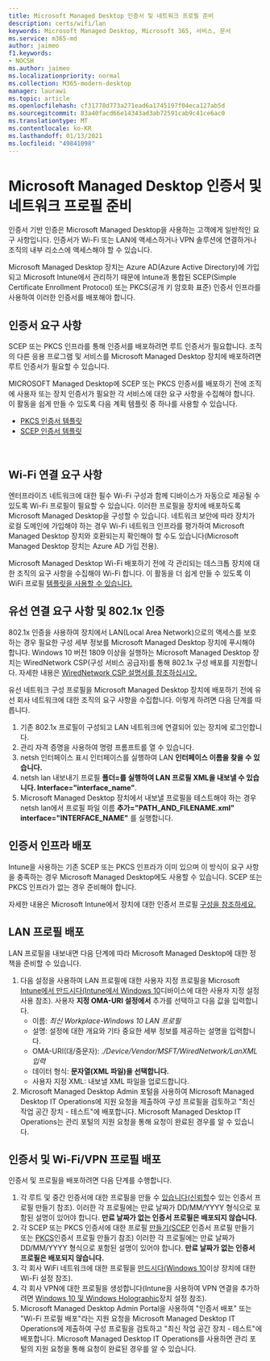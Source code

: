 ```yaml
---
title: Microsoft Managed Desktop 인증서 및 네트워크 프로필 준비
description: certs/wifi/lan
keywords: Microsoft Managed Desktop, Microsoft 365, 서비스, 문서
ms.service: m365-md
author: jaimeo
f1.keywords:
- NOCSH
ms.author: jaimeo
ms.localizationpriority: normal
ms.collection: M365-modern-desktop
manager: laurawi
ms.topic: article
ms.openlocfilehash: cf31778d773a271ead6a1745197f04eca127ab5d
ms.sourcegitcommit: 83a40facd66e14343ad3ab72591cab9c41ce6ac0
ms.translationtype: MT
ms.contentlocale: ko-KR
ms.lasthandoff: 01/13/2021
ms.locfileid: "49841098"
---
```

# <a name="prepare-certificates-and-network-profiles-for-microsoft-managed-desktop"></a>Microsoft Managed Desktop 인증서 및 네트워크 프로필 준비  
 
인증서 기반 인증은 Microsoft Managed Desktop을 사용하는 고객에게 일반적인 요구 사항입니다. 인증서가 Wi-Fi 또는 LAN에 액세스하거나 VPN 솔루션에 연결하거나 조직의 내부 리소스에 액세스해야 할 수 있습니다.   
 
Microsoft Managed Desktop 장치는 Azure AD(Azure Active Directory)에 가입되고 Microsoft Intune에서 관리하기 때문에 Intune과 통합된 SCEP(Simple Certificate Enrollment Protocol) 또는 PKCS(공개 키 암호화 표준) 인증서 인프라를 사용하여 이러한 인증서를 배포해야 합니다.    
 
## <a name="certificate-requirements"></a>인증서 요구 사항 
 
SCEP 또는 PKCS 인프라를 통해 인증서를 배포하려면 루트 인증서가 필요합니다. 조직의 다른 응용 프로그램 및 서비스를 Microsoft Managed Desktop 장치에 배포하려면 루트 인증서가 필요할 수 있습니다.    
 
MICROSOFT Managed Desktop에 SCEP 또는 PKCS 인증서를 배포하기 전에 조직에 사용자 또는 장치 인증서가 필요한 각 서비스에 대한 요구 사항을 수집해야 합니다. 이 활동을 쉽게 만들 수 있도록 다음 계획 템플릿 중 하나를 사용할 수 있습니다.  
 
- [PKCS 인증서 템플릿](https://github.com/MicrosoftDocs/microsoft-365-docs/raw/public/microsoft-365/managed-desktop/get-ready/downloads/PKCS-certificate-template.xlsx) 
- [SCEP 인증서 템플릿](https://github.com/MicrosoftDocs/microsoft-365-docs/raw/public/microsoft-365/managed-desktop/get-ready/downloads/SCEP-certificate-template.xlsx)

  
## <a name="wi-fi-connectivity-requirements"></a>Wi-Fi 연결 요구 사항

엔터프라이즈 네트워크에 대한 필수 Wi-Fi 구성과 함께 디바이스가 자동으로 제공될 수 있도록 Wi-Fi 프로필이 필요할 수 있습니다. 이러한 프로필을 장치에 배포하도록 Microsoft Managed Desktop을 구성할 수 있습니다. 네트워크 보안에 따라 장치가 로컬 도메인에 가입해야 하는 경우 Wi-Fi 네트워크 인프라를 평가하여 Microsoft Managed Desktop 장치와 호환되는지 확인해야 할 수도 있습니다(Microsoft Managed Desktop 장치는 Azure AD 가입 전용). 
 
Microsoft Managed Desktop Wi-Fi 배포하기 전에 각 관리되는 데스크톱 장치에 대한 조직의 요구 사항을 수집해야 Wi-Fi 합니다. 이 활동을 더 쉽게 만들 수 있도록 이 WiFi 프로필 [템플릿을 사용할 수 있습니다.](https://github.com/MicrosoftDocs/microsoft-365-docs/raw/public/microsoft-365/managed-desktop/get-ready/downloads/WiFi-profile-template.xlsx)
 
 
## <a name="wired-connectivity-requirements-and-8021x-authentication"></a>유선 연결 요구 사항 및 802.1x 인증 
 
802.1x 인증을 사용하여 장치에서 LAN(Local Area Network)으로의 액세스를 보호하는 경우 필요한 구성 세부 정보를 Microsoft Managed Desktop 장치에 푸시해야 합니다. Windows 10 버전 1809 이상을 실행하는 Microsoft Managed Desktop 장치는 WiredNetwork CSP(구성 서비스 공급자)를 통해 802.1x 구성 배포를 지원합니다. 자세한 내용은 [WiredNetwork CSP 설명서를 참조하십시오.](https://docs.microsoft.com/windows/client-management/mdm/wirednetwork-csp) 
 
유선 네트워크 구성 프로필을 Microsoft Managed Desktop 장치에 배포하기 전에 유선 회사 네트워크에 대한 조직의 요구 사항을 수집합니다. 이렇게 하려면 다음 단계를 따릅니다. 
 
 
1. 기존 802.1x 프로필이 구성되고 LAN 네트워크에 연결되어 있는 장치에 로그인합니다.  
2. 관리 자격 증명을 사용하여 명령 프롬프트를 열 수 있습니다. 
3. netsh 인터페이스 표시 인터페이스를 실행하여 LAN **인터페이스 이름을 찾을 수 있습니다.** 
4. netsh lan 내보내기 프로필 **폴더=를 실행하여 LAN 프로필 XML을 내보낼 수 있습니다.  Interface="interface_name"**. 
5. Microsoft Managed Desktop 장치에서 내보낼 프로필을 테스트해야 하는 경우 netsh lan에서 프로필 파일 이름 **추가="PATH_AND_FILENAME.xml" interface="INTERFACE_NAME"** 를 실행합니다. 
 
 
## <a name="deploy-certificate-infrastructure"></a>인증서 인프라 배포  
 
Intune을 사용하는 기존 SCEP 또는 PKCS 인프라가 이미 있으며 이 방식이 요구 사항을 충족하는 경우 Microsoft Managed Desktop에도 사용할 수 있습니다. SCEP 또는 PKCS 인프라가 없는 경우 준비해야 합니다.  
 
자세한 내용은 Microsoft Intune에서 장치에 대한 인증서 프로필 [구성을 참조하세요.](https://docs.microsoft.com/intune/certificates-configure) 
 
 
 
## <a name="deploy-a-lan-profile"></a>LAN 프로필 배포 
 
LAN 프로필을 내보내면 다음 단계에 따라 Microsoft Managed Desktop에 대한 정책을 준비할 수 있습니다.   
 
1. 다음 설정을 사용하여 LAN 프로필에 대한 사용자 지정 프로필을 Microsoft [Intune에서 만드시다(Intune에서 Windows 10](https://docs.microsoft.com/intune/custom-settings-windows-10)디바이스에 대한 사용자 지정 설정 사용 참조). 사용자 **지정 OMA-URI 설정에서** 추가를 선택하고 다음 값을 입력합니다.  
    - 이름: *최신 Workplace-Windows 10 LAN 프로필* 
    - 설명: 설정에 대한 개요와 기타 중요한 세부 정보를 제공하는 설명을 입력합니다. 
    - OMA-URI(대/중문자): *./Device/Vendor/MSFT/WiredNetwork/LanXML 입력*
    - 데이터 형식: **문자열(XML 파일)을 선택합니다.** 
    - 사용자 지정 XML: 내보낼 XML 파일을 업로드합니다.
2. Microsoft Managed Desktop Admin 포털을 사용하여 Microsoft Managed Desktop IT Operations에 지원 요청을 제출하여 구성 프로필을 검토하고 "최신 작업 공간 장치 - 테스트"에 배포합니다. Microsoft Managed Desktop IT Operations는 관리 포털의 지원 요청을 통해 요청이 완료된 경우를 알 수 있습니다.
 
## <a name="deploy-certificates-and-wi-fivpn-profile"></a>인증서 및 Wi-Fi/VPN 프로필 배포 
 
 
인증서 및 프로필을 배포하려면 다음 단계를 수행합니다.

1. 각 루트 및 중간 인증서에 대한 프로필을 만들 수 [있습니다(신뢰할](https://docs.microsoft.com/intune/protect/certificates-configure#step-3-create-trusted-certificate-profiles)수 있는 인증서 프로필 만들기 참조). 이러한 각 프로필에는 만료 날짜가 DD/MM/YYYY 형식으로 포함된 설명이 있어야 합니다. **만료 날짜가 없는 인증서 프로필은 배포되지 않습니다.**
2. 각 SCEP 또는 PKCS 인증서에 대한 프로필 [만들기(SCEP](https://docs.microsoft.com/intune/protect/certificates-scep-configure#create-a-scep-certificate-profile) 인증서 프로필 만들기 또는 [PKCS](https://docs.microsoft.com/intune/protect/certficates-pfx-configure#create-a-pkcs-certificate-profile)인증서 프로필 만들기 참조) 이러한 각 프로필에는 만료 날짜가 DD/MM/YYYY 형식으로 포함된 설명이 있어야 합니다. **만료 날짜가 없는 인증서 프로필은 배포되지 않습니다.**
3. 각 회사 WiFi 네트워크에 대한 프로필을 [만드시다(Windows 10](https://docs.microsoft.com/intune/wi-fi-settings-windows)이상 장치에 대한 Wi-Fi 설정 참조).
4. 각 회사 VPN에 대한 프로필을 생성합니다(Intune을 사용하여 VPN 연결을 추가하려면 [Windows 10 및 Windows Holographic](https://docs.microsoft.com/intune/vpn-settings-windows-10)장치 설정 참조).
5. Microsoft Managed Desktop Admin Portal을 사용하여 "인증서 배포" 또는 "Wi-Fi 프로필 배포"라는 지원 요청을 Microsoft Managed Desktop IT Operations에 제출하여 구성 프로필을 검토하고 "최신 작업 공간 장치 - 테스트"에 배포합니다. Microsoft Managed Desktop IT Operations를 사용하면 관리 포털의 지원 요청을 통해 요청이 완료된 경우를 알 수 있습니다. 
 
 
